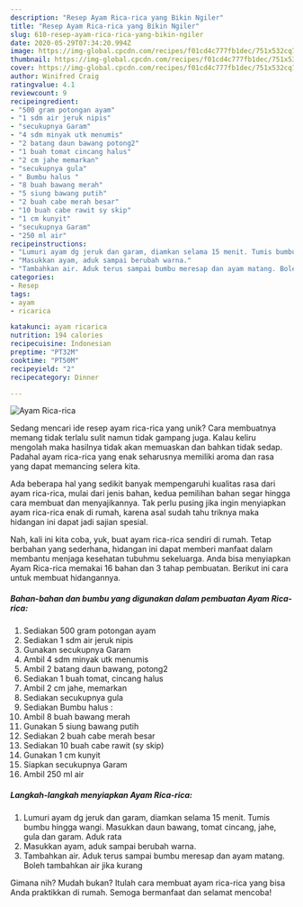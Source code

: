 ```yaml
---
description: "Resep Ayam Rica-rica yang Bikin Ngiler"
title: "Resep Ayam Rica-rica yang Bikin Ngiler"
slug: 610-resep-ayam-rica-rica-yang-bikin-ngiler
date: 2020-05-29T07:34:20.994Z
image: https://img-global.cpcdn.com/recipes/f01cd4c777fb1dec/751x532cq70/ayam-rica-rica-foto-resep-utama.jpg
thumbnail: https://img-global.cpcdn.com/recipes/f01cd4c777fb1dec/751x532cq70/ayam-rica-rica-foto-resep-utama.jpg
cover: https://img-global.cpcdn.com/recipes/f01cd4c777fb1dec/751x532cq70/ayam-rica-rica-foto-resep-utama.jpg
author: Winifred Craig
ratingvalue: 4.1
reviewcount: 9
recipeingredient:
- "500 gram potongan ayam"
- "1 sdm air jeruk nipis"
- "secukupnya Garam"
- "4 sdm minyak utk menumis"
- "2 batang daun bawang potong2"
- "1 buah tomat cincang halus"
- "2 cm jahe memarkan"
- "secukupnya gula"
- " Bumbu halus "
- "8 buah bawang merah"
- "5 siung bawang putih"
- "2 buah cabe merah besar"
- "10 buah cabe rawit sy skip"
- "1 cm kunyit"
- "secukupnya Garam"
- "250 ml air"
recipeinstructions:
- "Lumuri ayam dg jeruk dan garam, diamkan selama 15 menit. Tumis bumbu hingga wangi. Masukkan daun bawang, tomat cincang, jahe, gula dan garam. Aduk rata"
- "Masukkan ayam, aduk sampai berubah warna."
- "Tambahkan air. Aduk terus sampai bumbu meresap dan ayam matang. Boleh tambahkan air jika kurang"
categories:
- Resep
tags:
- ayam
- ricarica

katakunci: ayam ricarica 
nutrition: 194 calories
recipecuisine: Indonesian
preptime: "PT32M"
cooktime: "PT50M"
recipeyield: "2"
recipecategory: Dinner

---
```



![Ayam Rica-rica](https://img-global.cpcdn.com/recipes/f01cd4c777fb1dec/751x532cq70/ayam-rica-rica-foto-resep-utama.jpg)

Sedang mencari ide resep ayam rica-rica yang unik? Cara membuatnya memang tidak terlalu sulit namun tidak gampang juga. Kalau keliru mengolah maka hasilnya tidak akan memuaskan dan bahkan tidak sedap. Padahal ayam rica-rica yang enak seharusnya memiliki aroma dan rasa yang dapat memancing selera kita.



Ada beberapa hal yang sedikit banyak mempengaruhi kualitas rasa dari ayam rica-rica, mulai dari jenis bahan, kedua pemilihan bahan segar hingga cara membuat dan menyajikannya. Tak perlu pusing jika ingin menyiapkan ayam rica-rica enak di rumah, karena asal sudah tahu triknya maka hidangan ini dapat jadi sajian spesial.


Nah, kali ini kita coba, yuk, buat ayam rica-rica sendiri di rumah. Tetap berbahan yang sederhana, hidangan ini dapat memberi manfaat dalam membantu menjaga kesehatan tubuhmu sekeluarga. Anda bisa menyiapkan Ayam Rica-rica memakai 16 bahan dan 3 tahap pembuatan. Berikut ini cara untuk membuat hidangannya.

<!--inarticleads1-->

##### Bahan-bahan dan bumbu yang digunakan dalam pembuatan Ayam Rica-rica:

1. Sediakan 500 gram potongan ayam
1. Sediakan 1 sdm air jeruk nipis
1. Gunakan secukupnya Garam
1. Ambil 4 sdm minyak utk menumis
1. Ambil 2 batang daun bawang, potong2
1. Sediakan 1 buah tomat, cincang halus
1. Ambil 2 cm jahe, memarkan
1. Sediakan secukupnya gula
1. Sediakan  Bumbu halus :
1. Ambil 8 buah bawang merah
1. Gunakan 5 siung bawang putih
1. Sediakan 2 buah cabe merah besar
1. Sediakan 10 buah cabe rawit (sy skip)
1. Gunakan 1 cm kunyit
1. Siapkan secukupnya Garam
1. Ambil 250 ml air




<!--inarticleads2-->

##### Langkah-langkah menyiapkan Ayam Rica-rica:

1. Lumuri ayam dg jeruk dan garam, diamkan selama 15 menit. Tumis bumbu hingga wangi. Masukkan daun bawang, tomat cincang, jahe, gula dan garam. Aduk rata
1. Masukkan ayam, aduk sampai berubah warna.
1. Tambahkan air. Aduk terus sampai bumbu meresap dan ayam matang. Boleh tambahkan air jika kurang




Gimana nih? Mudah bukan? Itulah cara membuat ayam rica-rica yang bisa Anda praktikkan di rumah. Semoga bermanfaat dan selamat mencoba!
